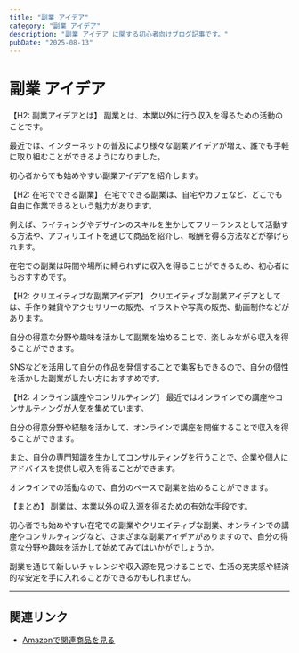 ```yaml
---
title: "副業 アイデア"
category: "副業 アイデア"
description: "副業 アイデア に関する初心者向けブログ記事です。"
pubDate: "2025-08-13"
---
```


# 副業 アイデア

【H2: 副業アイデアとは】
副業とは、本業以外に行う収入を得るための活動のことです。

最近では、インターネットの普及により様々な副業アイデアが増え、誰でも手軽に取り組むことができるようになりました。

初心者からでも始めやすい副業アイデアを紹介します。



【H2: 在宅でできる副業】
在宅でできる副業は、自宅やカフェなど、どこでも自由に作業できるという魅力があります。

例えば、ライティングやデザインのスキルを生かしてフリーランスとして活動する方法や、アフィリエイトを通じて商品を紹介し、報酬を得る方法などが挙げられます。

在宅での副業は時間や場所に縛られずに収入を得ることができるため、初心者にもおすすめです。



【H2: クリエイティブな副業アイデア】
クリエイティブな副業アイデアとしては、手作り雑貨やアクセサリーの販売、イラストや写真の販売、動画制作などがあります。

自分の得意な分野や趣味を活かして副業を始めることで、楽しみながら収入を得ることができます。

SNSなどを活用して自分の作品を発信することで集客もできるので、自分の個性を活かした副業がしたい方におすすめです。



【H2: オンライン講座やコンサルティング】
最近ではオンラインでの講座やコンサルティングが人気を集めています。

自分の得意分野や経験を活かして、オンラインで講座を開催することで収入を得ることができます。

また、自分の専門知識を生かしてコンサルティングを行うことで、企業や個人にアドバイスを提供し収入を得ることができます。

オンラインでの活動なので、自分のペースで副業を始めることができます。



【まとめ】
副業は、本業以外の収入源を得るための有効な手段です。

初心者でも始めやすい在宅での副業やクリエイティブな副業、オンラインでの講座やコンサルティングなど、さまざまな副業アイデアがありますので、自分の得意な分野や趣味を活かして始めてみてはいかがでしょうか。

副業を通じて新しいチャレンジや収入源を見つけることで、生活の充実感や経済的な安定を手に入れることができるかもしれません。



---

## 関連リンク

- [Amazonで関連商品を見る](https://www.amazon.co.jp/s?k=%E5%89%AF%E6%A5%AD+%E3%82%A2%E3%82%A4%E3%83%87%E3%82%A2&tag=autowritehubai-22)
